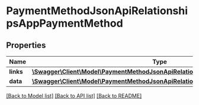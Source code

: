 # PaymentMethodJsonApiRelationshipsAppPaymentMethod

## Properties
Name | Type | Description | Notes
------------ | ------------- | ------------- | -------------
**links** | [**\Swagger\Client\Model\PaymentMethodJsonApiRelationshipsAppPaymentMethodLinks**](PaymentMethodJsonApiRelationshipsAppPaymentMethodLinks.md) |  | [optional] 
**data** | [**\Swagger\Client\Model\PaymentMethodJsonApiRelationshipsAppPaymentMethodData**](PaymentMethodJsonApiRelationshipsAppPaymentMethodData.md) |  | [optional] 

[[Back to Model list]](../../README.md#documentation-for-models) [[Back to API list]](../../README.md#documentation-for-api-endpoints) [[Back to README]](../../README.md)

